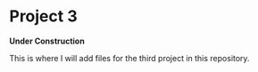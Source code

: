 # Project 3
**Under Construction**

This is where I will add files for the third project in this repository.
